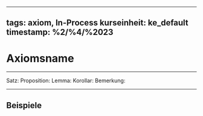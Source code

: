 
---
tags: axiom, In-Process
kurseinheit: ke_default
timestamp: %2/%4/%2023
---


# Axiomsname

***
Satz:
Proposition:
Lemma:
Korollar:
Bemerkung:

***
## Beispiele